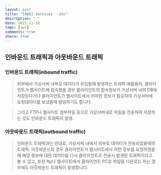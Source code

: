 ```yaml
---
layout: post
title: "[AWS] services - etc"
description: " "
date: 2021-11-18
tags: [aws]
comments: true
share: true
---
```


인바운드 트래픽과 아웃바운드 트래픽
---
### 인바운드 트래픽(inbound traffic)

> 외부에서 가상서버 내부로 데이터가 유입될때 발생하는 트래픽
 예를들어, 클라이언트가 웹사이트에 접속했을 경우 클라이언트의 접속정보가 가상서버 내의 DB에 저장된다거나 클라이언트가 웹사이트에서 어떠한 정보가 필요하여 가상서버에 요청데이터를 보냈을때 발생하기도 합니다.

> 그리고 FTP나 웹사이트 첨부파일 등으로 가상서버내로 파일을 전송하여 저장하는 것도 인바운드 트래픽이 발생.



### 아웃바운드 트래픽(outbound traffic)

> 인바운드 트래픽과는 반대로, 가상서버 내에서 외부로 데이터가 전송되었을때의 트래픽. 아웃바운드의 경우 클라이언트가 웹사이트에서 어떤 정보를 요청하였을 때 해당 정보에 대한 데이터를 다시 클라이언트로 전송시 발생된 트래픽이라고 볼 수 있고, 또한 ftp나 웹사이트에서 클라이언트 PC로 파일을 다운로드 하는 경우에도 아웃바운드 트래픽이 발생합니다.
